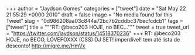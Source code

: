 
+++
author = "Jaydson Gomes"
categories = ["tweet"]
date = "Sat May 22 21:55:29 +0000 2010"
draft = false
image = "No media found for this Tweet"
slug = "0d986208aa03c844a72bc7b2cddbc37becfcdcb1"
tags = ["tweet"]
title = """RT: @beco203 HOJE, no BEC..."""
tweet = true
tweet_url = "https://twitter.com/jaydson/status/14518370236"
+++
RT: @beco203 HOJE, no BECO, LOVEFOXXX (CSS) DJ SET! imperdível! tem até lista de desconto! http://migre.me/HmVx
